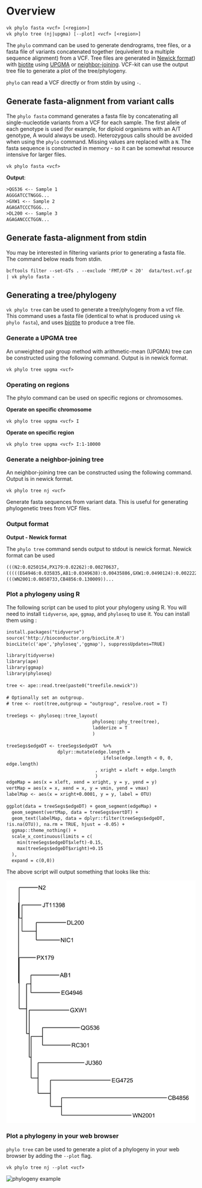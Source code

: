 # Overview

```
vk phylo fasta <vcf> [<region>]
vk phylo tree (nj|upgma) [--plot] <vcf> [<region>]
```

The `phylo` command can be used to generate dendrograms, tree files, or a fasta file of variants concatenated together (equivelent to a multiple sequence alignment) from a VCF. Tree files are generated in [Newick format](http://evolution.genetics.washington.edu/phylip/newicktree.html)) with [biotite](https://www.biotite-python.org/latest/index.html) using [UPGMA](https://en.wikipedia.org/wiki/UPGMA) or [neighbor-joining](https://en.wikipedia.org/wiki/Neighbor_joining). VCF-kit can use the output tree file to  generate a plot of the tree/phylogeny.

`phylo` can read a VCF directly or from stdin by using `-`.

## Generate fasta-alignment from variant calls

The `phylo fasta` command generates a fasta file by concatenating all single-nucleotide variants from a VCF for each sample. The first allele of each genotype is used (for example, for diploid organisms with an A/T genotype, A would always be used). Heterozygous calls should be avoided when using the `phylo` command. Missing values are replaced with a `N`. The fasta sequence is constructed in memory - so it can be somewhat resource intensive for larger files.

```
vk phylo fasta <vcf>
```

__Output__:

```
>QG536 <-- Sample 1
AGGGATCCTNGGG...
>GXW1 <-- Sample 2
AGAGATCCCTGGG...
>DL200 <-- Sample 3
AGAGANCCCTGGN...
```

## Generate fasta-alignment from stdin

You may be interested in filtering variants prior to generating a fasta file. The command below reads from stdin.

```
bcftools filter --set-GTs . --exclude 'FMT/DP < 20'  data/test.vcf.gz | vk phylo fasta -
```

## Generating a tree/phylogeny

`vk phylo tree` can be used to generate a tree/phylogeny from a vcf file. This command uses a fasta file (identical to what is produced using `vk phylo fasta`), and uses [biotite](https://www.biotite-python.org/latest/index.html) to produce a tree file. 

### Generate a UPGMA tree

An unweighted pair group method with arithmetic-mean (UPGMA) tree can be constructed using the following command. Output is in newick format.

```
vk phylo tree upgma <vcf>
```

### Operating on regions

The phylo command can be used on specific regions or chromosomes.

__Operate on specific chromosome__

```
vk phylo tree upgma <vcf> I
```

__Operate on specific region__

```
vk phylo tree upgma <vcf> I:1-10000
```

### Generate a neighbor-joining tree

An neighbor-joining tree can be constructed using the following command. Output is in newick format.

```
vk phylo tree nj <vcf>
```

Generate fasta sequences from variant data. This is useful for generating phylogenetic trees from VCF files.

### Output format

__Output - Newick format__

The `phylo tree` command sends output to stdout  is newick format. Newick format can be used 

```
(((N2:0.0250154,PX179:0.02262):0.00270637,(((((EG4946:0.035835,AB1:0.0349638):0.00435886,GXW1:0.0490124):0.00222221,(((WN2001:0.0850733,CB4856:0.130009))...
```

### Plot a phylogeny using R

The following script can be used to plot your phylogeny using R. You will need to install `tidyverse`, `ape`, `ggmap`, and `phyloseq` to use it. You can install them using :

```
install.packages("tidyverse")
source('http://bioconductor.org/biocLite.R')
biocLite(c('ape','phyloseq','ggmap'), suppressUpdates=TRUE)
```

```
library(tidyverse)
library(ape)
library(ggmap)
library(phyloseq)

tree <- ape::read.tree(paste0("treefile.newick"))

# Optionally set an outgroup.
# tree <- root(tree,outgroup = "outgroup", resolve.root = T)

treeSegs <- phyloseq::tree_layout(
                                phyloseq::phy_tree(tree),
                                ladderize = T
                                )

treeSegs$edgeDT <- treeSegs$edgeDT  %>% 
                   dplyr::mutate(edge.length = 
                                    ifelse(edge.length < 0, 0, edge.length)
                                 , xright = xleft + edge.length
                                 )
edgeMap = aes(x = xleft, xend = xright, y = y, yend = y)
vertMap = aes(x = x, xend = x, y = vmin, yend = vmax)
labelMap <- aes(x = xright+0.0001, y = y, label = OTU)

ggplot(data = treeSegs$edgeDT) + geom_segment(edgeMap) + 
  geom_segment(vertMap, data = treeSegs$vertDT) +
  geom_text(labelMap, data = dplyr::filter(treeSegs$edgeDT, !is.na(OTU)), na.rm = TRUE, hjust = -0.05) +
  ggmap::theme_nothing() + 
  scale_x_continuous(limits = c(
    min(treeSegs$edgeDT$xleft)-0.15,
    max(treeSegs$edgeDT$xright)+0.15
  ),
  expand = c(0,0))
```

The above script will output something that looks like this:

![phylogeny example in R](https://github.com/AndersenLab/vcf-kit/blob/img/phylo_R_example.png?raw=true)

### Plot a phylogeny in your web browser

`phylo tree` can be used to generate a plot of a phylogeny in your web browser by adding the `--plot` flag. 

```
vk phylo tree nj --plot <vcf>
```

![phylogeny example](https://github.com/AndersenLab/vcf-toolbox/raw/img/tb_phylo.png)
